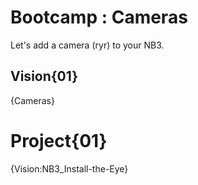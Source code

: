 # Bootcamp : Cameras
Let's add a camera (ryr) to your NB3.

## Vision{01}
{Cameras}

# Project{01}
{Vision:NB3_Install-the-Eye}
